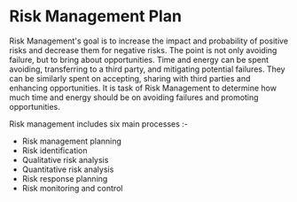 # Risk Management Plan

Risk Management's goal is to increase the impact and probability of positive risks and decrease them for negative risks. The point is not only avoiding failure, but to bring about opportunities. Time and energy can be spent avoiding, transferring to a third party, and mitigating potential failures. They can be similarly spent on accepting, sharing with third parties and enhancing opportunities. It is task of Risk Management to determine how much time and energy should be on avoiding failures and promoting opportunities.

Risk management includes six main processes :-

* Risk management planning
* Risk identification
* Qualitative risk analysis 
* Quantitative risk analysis
* Risk response planning
* Risk monitoring and control
